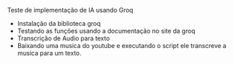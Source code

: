 Teste de implementação de IA usando Groq

- Instalação da biblioteca groq
- Testando as funções usando a documentação no site da groq
- Transcrição de Audio para texto
- Baixando uma musica do youtube e executando o script ele transcreve a musica para um texto. 
